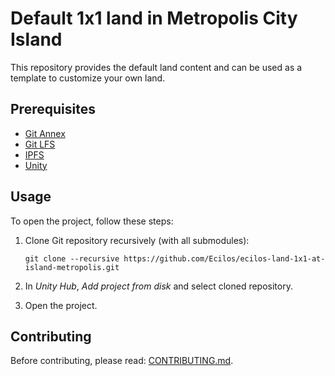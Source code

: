 # Default 1x1 land in Metropolis City Island

This repository provides the default land content
and can be used as a template to customize your own land.

## Prerequisites

- [Git Annex][git-annex]
- [Git LFS][git-lfs]
- [IPFS][ipfs-install]
- [Unity][unity-dl]

## Usage

To open the project, follow these steps:

1. Clone Git repository recursively (with all submodules):

       git clone --recursive https://github.com/Ecilos/ecilos-land-1x1-at-island-metropolis.git

2. In _Unity Hub_, _Add project from disk_ and select cloned repository.
3. Open the project.

## Contributing

Before contributing, please read: [CONTRIBUTING.md](CONTRIBUTING.md).

<!-- Named links -->
[git-annex]: https://git-annex.branchable.com/
[git-lfs]: https://docs.github.com/en/repositories/working-with-files/managing-large-files/installing-git-large-file-storage
[ipfs-install]: https://docs.ipfs.tech/install/
[unity-dl]: https://unity.com/download
